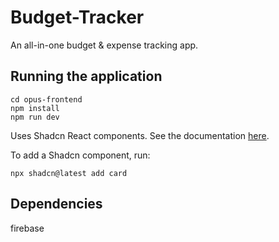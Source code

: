 # Budget-Tracker
An all-in-one budget &amp; expense tracking app. 

## Running the application

```
cd opus-frontend
npm install
npm run dev
```

Uses Shadcn React components. See the documentation [here](https://ui.shadcn.com/docs/installation/vite).

To add a Shadcn component, run:
```
npx shadcn@latest add card
```

## Dependencies
firebase
